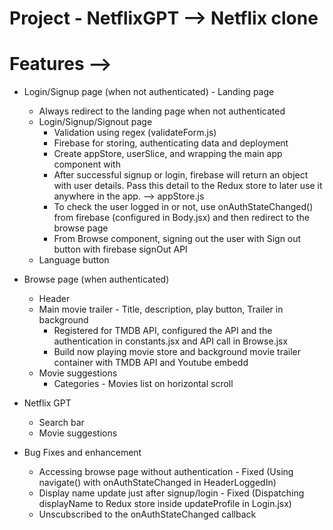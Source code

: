 # Project - NetflixGPT --> Netflix clone

# Features -->

- Login/Signup page (when not authenticated) - Landing page

  - Always redirect to the landing page when not authenticated
  - Login/Signup/Signout page
    - Validation using regex (validateForm.js)
    - Firebase for storing, authenticating data and deployment
    - Create appStore, userSlice, and wrapping the main app component with <Provider></Provider>
    - After successful signup or login, firebase will return an object with user details. Pass this detail to the Redux store to later use it anywhere in the app. --> appStore.js
    - To check the user logged in or not, use onAuthStateChanged() from firebase (configured in Body.jsx) and then redirect to the browse page
    - From Browse component, signing out the user with Sign out button with firebase signOut API
  - Language button

- Browse page (when authenticated)

  - Header
  - Main movie trailer - Title, description, play button, Trailer in background
    - Registered for TMDB API, configured the API and the authentication in constants.jsx and API call in Browse.jsx
    - Build now playing movie store and background movie trailer container with TMDB API and Youtube embedd
  - Movie suggestions
    - Categories - Movies list on horizontal scroll

- Netflix GPT

  - Search bar
  - Movie suggestions

- Bug Fixes and enhancement
  - Accessing browse page without authentication - Fixed (Using navigate() with onAuthStateChanged in HeaderLoggedIn)
  - Display name update just after signup/login - Fixed (Dispatching displayName to Redux store inside updateProfile in Login.jsx)
  - Unscubscribed to the onAuthStateChanged callback
